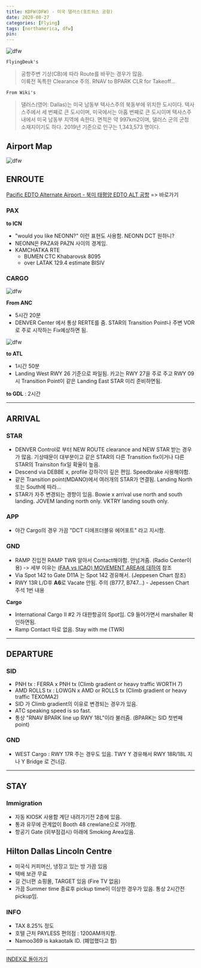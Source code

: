 ```yaml
---
title: KDFW(DFW) - 미국 댈러스(포트워스 공항)
date: 2020-08-27
categories: [Flying]
tags: [northamerica, dfw]
pin:
---
```


![dfw](/img/flying/airport/dfw.jpg)


`FlyingDeuk's`
>공항주변 기상(CB)에 따라 Route를 바꾸는 경우가 많음. <br>
이륙전 독특한 Clearance 주의. RNAV to BPARK CLR for Takeoff...

`From Wiki's`
>댈러스(영어: Dallas)는 미국 남동부 텍사스주의 북동부에 위치한 도시이다. 텍사스주에서 세 번째로 큰 도시이며, 미국에서는 아홉 번째로 큰 도시이며 텍사스주내에서 미국 남동부 지역에 속한다. 면적은 약 997km2이며, 댈러스 군의 군청 소재지이기도 하다. 2019년 기준으로 인구는 1,343,573 명이다.

## Airport Map
![dfw](/img/flying/airport/dfw_ap.jpg)

## ENROUTE

[Pacific EDTO Alternate Airport - 북미 태평양 EDTO ALT 공항](/posts/edto/) => 바로가기

### PAX
**to ICN**
- "would you like NEONN?" 이런 표현도 사용함. NEONN DCT 원하니?
- NEONN은 PAZA와 PAZN 사이의 경계임.
- KAMCHATKA RTE
  - BUMEN CTC Khabarovsk 8095
  - over LATAK 129.4 estimate BISIV

### CARGO
![dfw](/img/flying/airport/dfw_en.jpg)

**From ANC**
- 5시간 20분
- DENVER Center 에서 통상 RERTE를 줌. STAR의 Transition Point나 주변 VOR로 주로 시작하는 Fix예상하면 됨.

![dfw](/img/flying/airport/atl_en.jpg)

**to ATL**
- 1시간 50분
- Landing West RWY 26 기준으로 파일됨. 카고는 RWY 27을 주로 주고 RWY 09 시 Transition Point이 같은 Landing East STAR 미리 준비하면됨.

**to GDL** : 2시간

------

## ARRIVAL
### STAR
- DENVER Control로 부터 NEW ROUTE clearance and NEW STAR 받는 경우가 많음. 기상때문이 대부분이고 같은 STAR의 다른 Transition fix이거나 다른 STAR의 Trainsiton fix일 확율이 높음.
- Descend via DEBBE x, profile 강하각이 깊은 편임. Speedbrake 사용해야함.
- 같은 Transition point(MDANO)에서 여러개의 STAR가 연결됨. Landing North 또는 South에 따라...
- STAR가 자주 변경되는 경향이 있음. Bowie x arrival use north and south landing. JOVEM landing north only. VKTRY landing south only.

### APP
- 야간 Cargo의 경우 가끔 "DCT 디에프더블유 에어포트" 라고 지시함.

### GND
- RAMP 진입전 RAMP TWR 알아서 Contact해야함. 안넘겨줌. (Radio Center이용) -> 세부 이유는 [(FAA vs ICAO) MOVEMENT AREA에 대하여](/posts/movement/) 참조
- Via Spot 142 to Gate D11A 는 Spot 142 경유해서. (Jeppesen Chart 참조)
- RWY 13R L/D후 **A6**로 Vacate 안됨. 주의 (B777, B747...) - Jepessen Chart 주석 1번 내용

**Cargo**
- International Cargo II #2 가 대한항공의 Spot임. C9 들어가면서 marshaller 확인하면됨.
- Ramp Contact 따로 없음. Stay with me (TWR)

-------

## DEPARTURE
### SID
- PNH tx : FERRA x PNH tx (Climb gradient or heavy traffic WORTH 7)
- AMD ROLLS tx : LOWGN x AMD or ROLLS tx (Climb gradient or heavy traffic TEXOMA2)
- SID 가 Climb gradient의 이유로 변경되는 경우가 있음.
- ATC speaking speed is so fast.
- 통상 "RNAV BPARK line up RWY 18L"이라 불러줌. (BPARK는 SID 첫번째 point)

### GND
- WEST Cargo : RWY 17R 주는 경우도 있음. TWY Y 경유해서 RWY 18R/18L 지나 Y Bridge 로 건너감.

------

## STAY
### Immigration
- 자동 KIOSK 사용함 계단 내려가기전 2층에 있음.  
- 통과 유무에 관계없이 Booth 48 crewlane으로 가야함.
- 항공기 Gate (외부점검시) 아래에 Smoking Area있음.

## Hilton Dallas Lincoln Centre
- 미국식 커피머신, 냉장고 있는 방 가끔 있음
- 택배 보관 무료
- 길 건너편 쇼핑몰, TARGET 있음 (Fire TV 없음)
- 가끔 Summer time 종료후 pickup time이 이상한 경우가 있음. 통상 2시간전 pickup임.

### INFO
- TAX 8.25% 정도
- 호텔 근처 PAYLESS 편의점 : 1200AM까지함.
- Namoo369 is kakaotalk ID. (폐업했다고 함)

---------

[INDEX로 돌아가기](/posts/NorthAmerica/)
